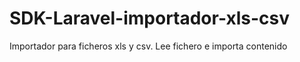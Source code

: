 # SDK-Laravel-importador-xls-csv
Importador para ficheros xls y csv. Lee fichero e importa contenido
